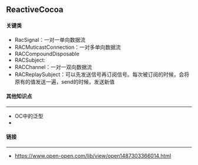 ## ReactiveCocoa

#### 关键类

- RacSignal：一对一单向数据流
- RACMuticastConnection：一对多单向数据流
- RACCompoundDisposable
- RACSubject:
- RACChannel：一对一双向数据流
- RACReplaySubject：可以先发送信号再订阅信号。每次被订阅的时候，会将原有的值发送一遍，send的时候，发送新值



#### 其他知识点

------

- OC中的泛型
- 

#### 链接

----

- https://www.open-open.com/lib/view/open1487303366014.html

